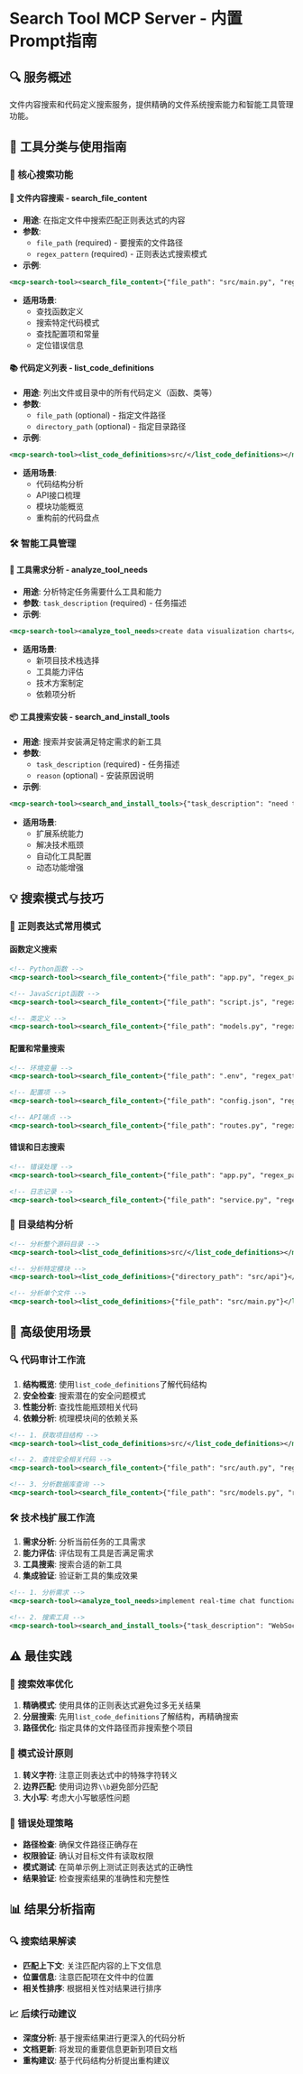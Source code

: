 # Search Tool MCP Server - 内置Prompt指南

## 🔍 服务概述
文件内容搜索和代码定义搜索服务，提供精确的文件系统搜索能力和智能工具管理功能。

## 🔧 工具分类与使用指南

### 📁 核心搜索功能

#### 🔎 文件内容搜索 - search_file_content
- **用途**: 在指定文件中搜索匹配正则表达式的内容
- **参数**: 
  - `file_path` (required) - 要搜索的文件路径
  - `regex_pattern` (required) - 正则表达式搜索模式
- **示例**:
```xml
<mcp-search-tool><search_file_content>{"file_path": "src/main.py", "regex_pattern": "def.*"}</search_file_content></mcp-search-tool>
```
- **适用场景**: 
  - 查找函数定义
  - 搜索特定代码模式
  - 查找配置项和常量
  - 定位错误信息

#### 📚 代码定义列表 - list_code_definitions
- **用途**: 列出文件或目录中的所有代码定义（函数、类等）
- **参数**:
  - `file_path` (optional) - 指定文件路径
  - `directory_path` (optional) - 指定目录路径
- **示例**:
```xml
<mcp-search-tool><list_code_definitions>src/</list_code_definitions></mcp-search-tool>
```
- **适用场景**:
  - 代码结构分析
  - API接口梳理
  - 模块功能概览
  - 重构前的代码盘点

### 🛠️ 智能工具管理

#### 🎯 工具需求分析 - analyze_tool_needs
- **用途**: 分析特定任务需要什么工具和能力
- **参数**: `task_description` (required) - 任务描述
- **示例**:
```xml
<mcp-search-tool><analyze_tool_needs>create data visualization charts</analyze_tool_needs></mcp-search-tool>
```
- **适用场景**:
  - 新项目技术栈选择
  - 工具能力评估
  - 技术方案制定
  - 依赖项分析

#### 📦 工具搜索安装 - search_and_install_tools
- **用途**: 搜索并安装满足特定需求的新工具
- **参数**:
  - `task_description` (required) - 任务描述
  - `reason` (optional) - 安装原因说明
- **示例**:
```xml
<mcp-search-tool><search_and_install_tools>{"task_description": "need to process PDF files", "reason": "current tools don't support PDF operations"}</search_and_install_tools></mcp-search-tool>
```
- **适用场景**:
  - 扩展系统能力
  - 解决技术瓶颈
  - 自动化工具配置
  - 动态功能增强

## 💡 搜索模式与技巧

### 🎯 正则表达式常用模式

#### 函数定义搜索
```xml
<!-- Python函数 -->
<mcp-search-tool><search_file_content>{"file_path": "app.py", "regex_pattern": "def\\s+\\w+\\("}</search_file_content></mcp-search-tool>

<!-- JavaScript函数 -->
<mcp-search-tool><search_file_content>{"file_path": "script.js", "regex_pattern": "function\\s+\\w+\\(|\\w+\\s*:\\s*function"}</search_file_content></mcp-search-tool>

<!-- 类定义 -->
<mcp-search-tool><search_file_content>{"file_path": "models.py", "regex_pattern": "class\\s+\\w+"}</search_file_content></mcp-search-tool>
```

#### 配置和常量搜索
```xml
<!-- 环境变量 -->
<mcp-search-tool><search_file_content>{"file_path": ".env", "regex_pattern": "\\w+_?\\w*="}</search_file_content></mcp-search-tool>

<!-- 配置项 -->
<mcp-search-tool><search_file_content>{"file_path": "config.json", "regex_pattern": "\"\\w+\":"}</search_file_content></mcp-search-tool>

<!-- API端点 -->
<mcp-search-tool><search_file_content>{"file_path": "routes.py", "regex_pattern": "@app\\.route\\(|@router\\."}</search_file_content></mcp-search-tool>
```

#### 错误和日志搜索
```xml
<!-- 错误处理 -->
<mcp-search-tool><search_file_content>{"file_path": "app.py", "regex_pattern": "except\\s+\\w+|raise\\s+\\w+"}</search_file_content></mcp-search-tool>

<!-- 日志记录 -->
<mcp-search-tool><search_file_content>{"file_path": "service.py", "regex_pattern": "logger\\.|logging\\."}</search_file_content></mcp-search-tool>
```

### 📁 目录结构分析
```xml
<!-- 分析整个源码目录 -->
<mcp-search-tool><list_code_definitions>src/</list_code_definitions></mcp-search-tool>

<!-- 分析特定模块 -->
<mcp-search-tool><list_code_definitions>{"directory_path": "src/api"}</list_code_definitions></mcp-search-tool>

<!-- 分析单个文件 -->
<mcp-search-tool><list_code_definitions>{"file_path": "src/main.py"}</list_code_definitions></mcp-search-tool>
```

## 🚀 高级使用场景

### 🔍 代码审计工作流
1. **结构概览**: 使用`list_code_definitions`了解代码结构
2. **安全检查**: 搜索潜在的安全问题模式
3. **性能分析**: 查找性能瓶颈相关代码
4. **依赖分析**: 梳理模块间的依赖关系

```xml
<!-- 1. 获取项目结构 -->
<mcp-search-tool><list_code_definitions>src/</list_code_definitions></mcp-search-tool>

<!-- 2. 查找安全相关代码 -->
<mcp-search-tool><search_file_content>{"file_path": "src/auth.py", "regex_pattern": "password|token|secret"}</search_file_content></mcp-search-tool>

<!-- 3. 分析数据库查询 -->
<mcp-search-tool><search_file_content>{"file_path": "src/models.py", "regex_pattern": "SELECT|INSERT|UPDATE|DELETE"}</search_file_content></mcp-search-tool>
```

### 🛠️ 技术栈扩展工作流
1. **需求分析**: 分析当前任务的工具需求
2. **能力评估**: 评估现有工具是否满足需求
3. **工具搜索**: 搜索合适的新工具
4. **集成验证**: 验证新工具的集成效果

```xml
<!-- 1. 分析需求 -->
<mcp-search-tool><analyze_tool_needs>implement real-time chat functionality</analyze_tool_needs></mcp-search-tool>

<!-- 2. 搜索工具 -->
<mcp-search-tool><search_and_install_tools>{"task_description": "WebSocket support for real-time communication", "reason": "need real-time bidirectional communication"}</search_and_install_tools></mcp-search-tool>
```

## ⚠️ 最佳实践

### 🎯 搜索效率优化
1. **精确模式**: 使用具体的正则表达式避免过多无关结果
2. **分层搜索**: 先用`list_code_definitions`了解结构，再精确搜索
3. **路径优化**: 指定具体的文件路径而非搜索整个项目

### 📝 模式设计原则
1. **转义字符**: 注意正则表达式中的特殊字符转义
2. **边界匹配**: 使用词边界`\\b`避免部分匹配
3. **大小写**: 考虑大小写敏感性问题

### 🔄 错误处理策略
- **路径检查**: 确保文件路径正确存在
- **权限验证**: 确认对目标文件有读取权限
- **模式测试**: 在简单示例上测试正则表达式的正确性
- **结果验证**: 检查搜索结果的准确性和完整性

## 📊 结果分析指南

### 🔍 搜索结果解读
- **匹配上下文**: 关注匹配内容的上下文信息
- **位置信息**: 注意匹配项在文件中的位置
- **相关性排序**: 根据相关性对结果进行排序

### 📈 后续行动建议
- **深度分析**: 基于搜索结果进行更深入的代码分析
- **文档更新**: 将发现的重要信息更新到项目文档
- **重构建议**: 基于代码结构分析提出重构建议